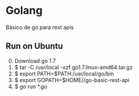 # Golang
Básico de go para rest apis

## Run on Ubuntu
0. Download go 1.7
1. $ tar -C /usr/local -xzf go1.7.linux-amd64.tar.gz
2. $ export PATH=$PATH:/usr/local/go/bin
3. $ export GOPATH=$HOME/<a dir que estiver>/go-basic-rest-api
4. $ go run *.go

